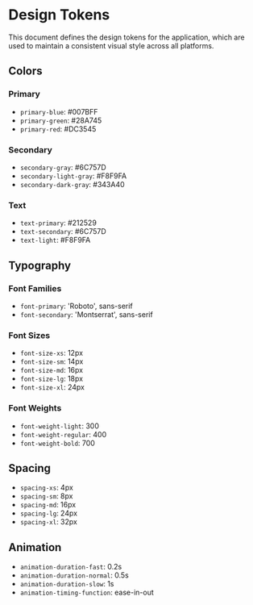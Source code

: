 # Design Tokens

This document defines the design tokens for the application, which are used to maintain a consistent visual style across all platforms.

## Colors

### Primary
- `primary-blue`: #007BFF
- `primary-green`: #28A745
- `primary-red`: #DC3545

### Secondary
- `secondary-gray`: #6C757D
- `secondary-light-gray`: #F8F9FA
- `secondary-dark-gray`: #343A40

### Text
- `text-primary`: #212529
- `text-secondary`: #6C757D
- `text-light`: #F8F9FA

## Typography

### Font Families
- `font-primary`: 'Roboto', sans-serif
- `font-secondary`: 'Montserrat', sans-serif

### Font Sizes
- `font-size-xs`: 12px
- `font-size-sm`: 14px
- `font-size-md`: 16px
- `font-size-lg`: 18px
- `font-size-xl`: 24px

### Font Weights
- `font-weight-light`: 300
- `font-weight-regular`: 400
- `font-weight-bold`: 700

## Spacing
- `spacing-xs`: 4px
- `spacing-sm`: 8px
- `spacing-md`: 16px
- `spacing-lg`: 24px
- `spacing-xl`: 32px

## Animation
- `animation-duration-fast`: 0.2s
- `animation-duration-normal`: 0.5s
- `animation-duration-slow`: 1s
- `animation-timing-function`: ease-in-out
